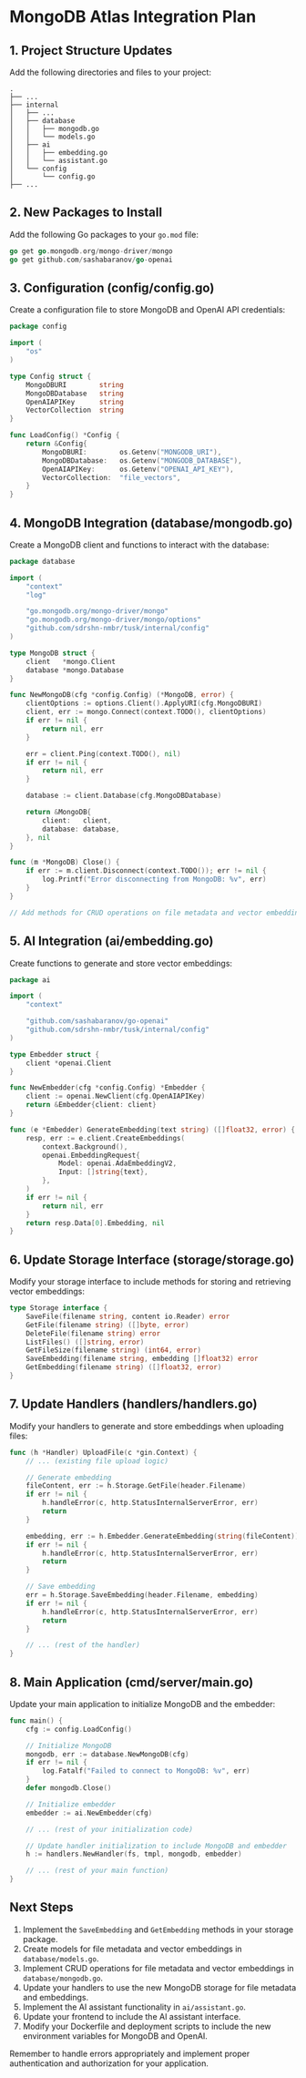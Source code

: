 # MongoDB Atlas Integration Plan

## 1. Project Structure Updates

Add the following directories and files to your project:

```
.
├── ...
├── internal
│   ├── ...
│   ├── database
│   │   ├── mongodb.go
│   │   └── models.go
│   ├── ai
│   │   ├── embedding.go
│   │   └── assistant.go
│   └── config
│       └── config.go
├── ...
```

## 2. New Packages to Install

Add the following Go packages to your `go.mod` file:

```go
go get go.mongodb.org/mongo-driver/mongo
go get github.com/sashabaranov/go-openai
```

## 3. Configuration (config/config.go)

Create a configuration file to store MongoDB and OpenAI API credentials:

```go
package config

import (
	"os"
)

type Config struct {
	MongoDBURI        string
	MongoDBDatabase   string
	OpenAIAPIKey      string
	VectorCollection  string
}

func LoadConfig() *Config {
	return &Config{
		MongoDBURI:        os.Getenv("MONGODB_URI"),
		MongoDBDatabase:   os.Getenv("MONGODB_DATABASE"),
		OpenAIAPIKey:      os.Getenv("OPENAI_API_KEY"),
		VectorCollection:  "file_vectors",
	}
}
```

## 4. MongoDB Integration (database/mongodb.go)

Create a MongoDB client and functions to interact with the database:

```go
package database

import (
	"context"
	"log"

	"go.mongodb.org/mongo-driver/mongo"
	"go.mongodb.org/mongo-driver/mongo/options"
	"github.com/sdrshn-nmbr/tusk/internal/config"
)

type MongoDB struct {
	client   *mongo.Client
	database *mongo.Database
}

func NewMongoDB(cfg *config.Config) (*MongoDB, error) {
	clientOptions := options.Client().ApplyURI(cfg.MongoDBURI)
	client, err := mongo.Connect(context.TODO(), clientOptions)
	if err != nil {
		return nil, err
	}

	err = client.Ping(context.TODO(), nil)
	if err != nil {
		return nil, err
	}

	database := client.Database(cfg.MongoDBDatabase)

	return &MongoDB{
		client:   client,
		database: database,
	}, nil
}

func (m *MongoDB) Close() {
	if err := m.client.Disconnect(context.TODO()); err != nil {
		log.Printf("Error disconnecting from MongoDB: %v", err)
	}
}

// Add methods for CRUD operations on file metadata and vector embeddings
```

## 5. AI Integration (ai/embedding.go)

Create functions to generate and store vector embeddings:

```go
package ai

import (
	"context"

	"github.com/sashabaranov/go-openai"
	"github.com/sdrshn-nmbr/tusk/internal/config"
)

type Embedder struct {
	client *openai.Client
}

func NewEmbedder(cfg *config.Config) *Embedder {
	client := openai.NewClient(cfg.OpenAIAPIKey)
	return &Embedder{client: client}
}

func (e *Embedder) GenerateEmbedding(text string) ([]float32, error) {
	resp, err := e.client.CreateEmbeddings(
		context.Background(),
		openai.EmbeddingRequest{
			Model: openai.AdaEmbeddingV2,
			Input: []string{text},
		},
	)
	if err != nil {
		return nil, err
	}
	return resp.Data[0].Embedding, nil
}
```

## 6. Update Storage Interface (storage/storage.go)

Modify your storage interface to include methods for storing and retrieving vector embeddings:

```go
type Storage interface {
	SaveFile(filename string, content io.Reader) error
	GetFile(filename string) ([]byte, error)
	DeleteFile(filename string) error
	ListFiles() ([]string, error)
	GetFileSize(filename string) (int64, error)
	SaveEmbedding(filename string, embedding []float32) error
	GetEmbedding(filename string) ([]float32, error)
}
```

## 7. Update Handlers (handlers/handlers.go)

Modify your handlers to generate and store embeddings when uploading files:

```go
func (h *Handler) UploadFile(c *gin.Context) {
	// ... (existing file upload logic)

	// Generate embedding
	fileContent, err := h.Storage.GetFile(header.Filename)
	if err != nil {
		h.handleError(c, http.StatusInternalServerError, err)
		return
	}

	embedding, err := h.Embedder.GenerateEmbedding(string(fileContent))
	if err != nil {
		h.handleError(c, http.StatusInternalServerError, err)
		return
	}

	// Save embedding
	err = h.Storage.SaveEmbedding(header.Filename, embedding)
	if err != nil {
		h.handleError(c, http.StatusInternalServerError, err)
		return
	}

	// ... (rest of the handler)
}
```

## 8. Main Application (cmd/server/main.go)

Update your main application to initialize MongoDB and the embedder:

```go
func main() {
	cfg := config.LoadConfig()

	// Initialize MongoDB
	mongodb, err := database.NewMongoDB(cfg)
	if err != nil {
		log.Fatalf("Failed to connect to MongoDB: %v", err)
	}
	defer mongodb.Close()

	// Initialize embedder
	embedder := ai.NewEmbedder(cfg)

	// ... (rest of your initialization code)

	// Update handler initialization to include MongoDB and embedder
	h := handlers.NewHandler(fs, tmpl, mongodb, embedder)

	// ... (rest of your main function)
}
```

## Next Steps

1. Implement the `SaveEmbedding` and `GetEmbedding` methods in your storage package.
2. Create models for file metadata and vector embeddings in `database/models.go`.
3. Implement CRUD operations for file metadata and vector embeddings in `database/mongodb.go`.
4. Update your handlers to use the new MongoDB storage for file metadata and embeddings.
5. Implement the AI assistant functionality in `ai/assistant.go`.
6. Update your frontend to include the AI assistant interface.
7. Modify your Dockerfile and deployment scripts to include the new environment variables for MongoDB and OpenAI.

Remember to handle errors appropriately and implement proper authentication and authorization for your application.
